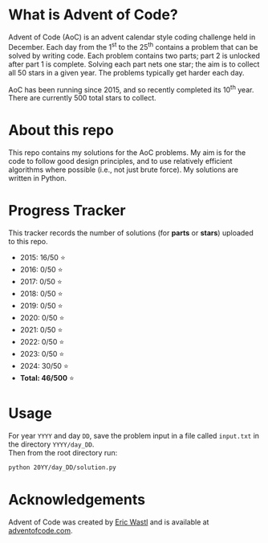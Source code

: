 # What is Advent of Code?

Advent of Code (AoC) is an advent calendar style coding challenge held in December. Each day from the 1<sup>st</sup> to the 25<sup>th</sup> contains a problem that can be solved by writing code. Each problem contains two parts; part 2 is unlocked after part 1 is complete. Solving each part nets one star; the aim is to collect all 50 stars in a given year. The problems typically get harder each day.

AoC has been running since 2015, and so recently completed its 10<sup>th</sup> year. There are currently 500 total stars to collect.

# About this repo

This repo contains my solutions for the AoC problems. My aim is for the code to follow good design principles, and to use relatively efficient algorithms where possible (i.e., not just brute force). My solutions are written in Python.

# Progress Tracker

This tracker records the number of solutions (for **parts** or **stars**) uploaded to this repo.

- 2015: 16/50 :star:
- 2016: 0/50 :star:
- 2017: 0/50 :star:
- 2018: 0/50 :star:
- 2019: 0/50 :star:
- 2020: 0/50 :star:
- 2021: 0/50 :star:
- 2022: 0/50 :star:
- 2023: 0/50 :star:
- 2024: 30/50 :star:
- **Total: 46/500** :star:

# Usage

For year `YYYY` and day `DD`, save the problem input in a file called `input.txt` in the directory `YYYY/day_DD`. \
Then from the root directory run:

```bash
python 20YY/day_DD/solution.py
```

# Acknowledgements

Advent of Code was created by [Eric Wastl](https://github.com/topaz) and is available at [adventofcode.com](https://adventofcode.com/).
